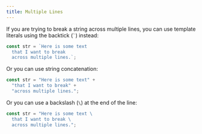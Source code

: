 ```yaml
---
title: Multiple Lines
---
```


If you are trying to break a string across multiple lines, you can use template
literals using the backtick (`` ` ``) instead:

```ts
const str = `Here is some text
  that I want to break
  across multiple lines.`;
```

Or you can use string concatenation:

```ts
const str = "Here is some text" +
  "that I want to break" +
  "across multiple lines.";
```

Or you can use a backslash (`\`) at the end of the line:

```ts
const str = "Here is some text \
  that I want to break \
  across multiple lines.";
```
